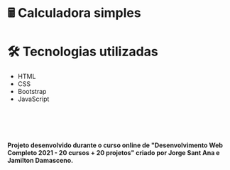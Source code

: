
# 🖩 Calculadora simples



# 🛠 Tecnologias utilizadas 

* HTML
* CSS
* Bootstrap
* JavaScript

<br></br>

#
**Projeto desenvolvido durante o curso online de "Desenvolvimento Web Completo 2021 - 20 cursos + 20 projetos" criado por Jorge Sant Ana e Jamilton Damasceno.**

